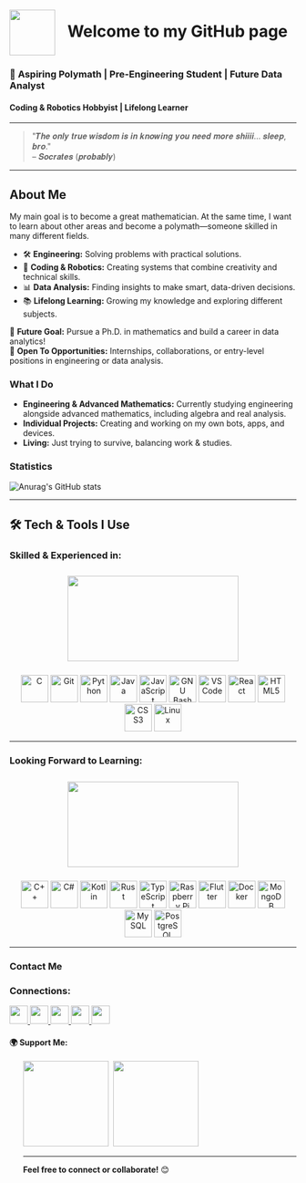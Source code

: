 
# <img src="https://i.redd.it/lsp80gjd72u41.jpg" width="80" height="80" style="vertical-align: middle; margin-right: 15px;" /> Welcome to my GitHub page
### 🌟 **Aspiring Polymath | Pre-Engineering Student | Future Data Analyst**  
#### Coding & Robotics Hobbyist | Lifelong Learner  

---

> "𝑻𝒉𝒆 𝒐𝒏𝒍𝒚 𝒕𝒓𝒖𝒆 𝒘𝒊𝒔𝒅𝒐𝒎 𝒊𝒔 𝒊𝒏 𝒌𝒏𝒐𝒘𝒊𝒏𝒈 𝒚𝒐𝒖 𝒏𝒆𝒆𝒅 𝒎𝒐𝒓𝒆 𝒔𝒉𝒊𝒊𝒊𝒊… 𝒔𝒍𝒆𝒆𝒑, 𝒃𝒓𝒐."  
– 𝑺𝒐𝒄𝒓𝒂𝒕𝒆𝒔 (𝒑𝒓𝒐𝒃𝒂𝒃𝒍𝒚)

---

## **About Me**  
My main goal is to become a great mathematician. At the same time, I want to learn about other areas and become a polymath—someone skilled in many different fields.
- 🛠️ **Engineering:** Solving problems with practical solutions.  
- 🤖 **Coding & Robotics:** Creating systems that combine creativity and technical skills.  
- 📊 **Data Analysis:** Finding insights to make smart, data-driven decisions.  
- 📚 **Lifelong Learning:** Growing my knowledge and exploring different subjects.

🎯 **Future Goal:** Pursue a Ph.D. in mathematics and build a career in data analytics!  
💼 **Open To Opportunities:** Internships, collaborations, or entry-level positions in engineering or data analysis.  

### **What I Do**  
- **Engineering & Advanced Mathematics:** Currently studying engineering alongside advanced mathematics, including algebra and real analysis.
- **Individual Projects:** Creating and working on my own bots, apps, and devices.  
- **Living:** Just trying to survive, balancing work & studies.

### **Statistics**
![Anurag's GitHub stats](https://github-readme-stats.vercel.app/api?username=socrateingeniour&theme=ambient_gradient&show_icons=true)

---

## **🛠️ Tech & Tools I Use**  
### Skilled & Experienced in:
<p align="center">
  <img src="https://encrypted-tbn0.gstatic.com/images?q=tbn:ANd9GcQL-Wdch0ijEiKZvrvxR8I5QDzYvWKyvyZrnQ&s" width="300" height="150" style="margin: 10px 0;" />
</p>

<p align="center">
  <a href="https://docs.microsoft.com/en-us/cpp/?view=msvc-170" target="_blank" rel="noreferrer"><img src="https://raw.githubusercontent.com/danielcranney/readme-generator/main/public/icons/skills/c-colored.svg" width="48" height="48" alt="C" /></a>
  <a href="https://git-scm.com/" target="_blank" rel="noreferrer"><img src="https://raw.githubusercontent.com/danielcranney/readme-generator/main/public/icons/skills/git-colored.svg" width="48" height="48" alt="Git" /></a>
  <a href="https://www.python.org/" target="_blank" rel="noreferrer"><img src="https://raw.githubusercontent.com/danielcranney/readme-generator/main/public/icons/skills/python-colored.svg" width="48" height="48" alt="Python" /></a>
  <a href="https://www.oracle.com/java/" target="_blank" rel="noreferrer"><img src="https://raw.githubusercontent.com/danielcranney/readme-generator/main/public/icons/skills/java-colored.svg" width="48" height="48" alt="Java" /></a>
  <a href="https://developer.mozilla.org/en-US/docs/Web/JavaScript" target="_blank" rel="noreferrer"><img src="https://raw.githubusercontent.com/danielcranney/readme-generator/main/public/icons/skills/javascript-colored.svg" width="48" height="48" alt="JavaScript" /></a>
  <a href="https://www.gnu.org/software/bash/" target="_blank" rel="noreferrer"><img src="https://raw.githubusercontent.com/danielcranney/readme-generator/main/public/icons/skills/gnubash.svg" width="48" height="48" alt="GNU Bash" /></a>
  <a href="https://code.visualstudio.com/" target="_blank" rel="noreferrer"><img src="https://raw.githubusercontent.com/danielcranney/readme-generator/main/public/icons/skills/visualstudiocode.svg" width="48" height="48" alt="VS Code" /></a>
  <a href="https://reactjs.org/" target="_blank" rel="noreferrer"><img src="https://raw.githubusercontent.com/danielcranney/readme-generator/main/public/icons/skills/react-colored.svg" width="48" height="48" alt="React" /></a>
  <a href="https://developer.mozilla.org/en-US/docs/Glossary/HTML5" target="_blank" rel="noreferrer"><img src="https://raw.githubusercontent.com/danielcranney/readme-generator/main/public/icons/skills/html5-colored.svg" width="48" height="48" alt="HTML5" /></a>
  <a href="https://www.w3.org/TR/CSS/#css" target="_blank" rel="noreferrer"><img src="https://raw.githubusercontent.com/danielcranney/readme-generator/main/public/icons/skills/css3-colored.svg" width="48" height="48" alt="CSS3" /></a>
  <a href="https://www.linux.org" target="_blank" rel="noreferrer"><img src="https://raw.githubusercontent.com/danielcranney/readme-generator/main/public/icons/skills/linux-colored.svg" width="48" height="48" alt="Linux" /></a>
</p>

---

### Looking Forward to Learning:
<p align="center">
  <img src="https://i.ytimg.com/vi/KnTDWeVnOCk/maxresdefault.jpg" width="300" height="150" style="margin: 10px 0;" />
</p>

<p align="center">
  <a href="https://docs.microsoft.com/en-us/cpp/?view=msvc-170" target="_blank" rel="noreferrer"><img src="https://raw.githubusercontent.com/danielcranney/readme-generator/main/public/icons/skills/cplusplus-colored.svg" width="48" height="48" alt="C++" /></a>
  <a href="https://docs.microsoft.com/en-us/dotnet/csharp/" target="_blank" rel="noreferrer"><img src="https://raw.githubusercontent.com/danielcranney/readme-generator/main/public/icons/skills/csharp-colored.svg" width="48" height="48" alt="C#" /></a>
  <a href="https://kotlinlang.org/" target="_blank" rel="noreferrer"><img src="https://raw.githubusercontent.com/danielcranney/readme-generator/main/public/icons/skills/kotlin-colored.svg" width="48" height="48" alt="Kotlin" /></a>
  <a href="https://www.rust-lang.org/" target="_blank" rel="noreferrer"><img src="https://img.icons8.com/nolan/512/rust-programming-language.png" width="48" height="48" alt="Rust" /></a>
  <a href="https://www.typescriptlang.org/" target="_blank" rel="noreferrer"><img src="https://raw.githubusercontent.com/danielcranney/readme-generator/main/public/icons/skills/typescript-colored.svg" width="48" height="48" alt="TypeScript" /></a>
  <a href="https://www.raspberrypi.org/" target="_blank" rel="noreferrer"><img src="https://raw.githubusercontent.com/danielcranney/readme-generator/main/public/icons/skills/raspberrypi-colored.svg" width="48" height="48" alt="Raspberry Pi" /></a>
  <a href="https://flutter.dev/" target="_blank" rel="noreferrer"><img src="https://raw.githubusercontent.com/danielcranney/readme-generator/main/public/icons/skills/flutter-colored.svg" width="48" height="48" alt="Flutter" /></a>
  <a href="https://www.docker.com/" target="_blank" rel="noreferrer"><img src="https://raw.githubusercontent.com/danielcranney/readme-generator/main/public/icons/skills/docker-colored.svg" width="48" height="48" alt="Docker" /></a>
  <a href="https://www.mongodb.com/" target="_blank" rel="noreferrer"><img src="https://raw.githubusercontent.com/danielcranney/readme-generator/main/public/icons/skills/mongodb-colored.svg" width="48" height="48" alt="MongoDB" /></a>
  <a href="https://www.mysql.com/" target="_blank" rel="noreferrer"><img src="https://raw.githubusercontent.com/danielcranney/readme-generator/main/public/icons/skills/mysql-colored.svg" width="48" height="48" alt="MySQL" /></a>
  <a href="https://www.postgresql.org/" target="_blank" rel="noreferrer"><img src="https://raw.githubusercontent.com/danielcranney/readme-generator/main/public/icons/skills/postgresql-colored.svg" width="48" height="48" alt="PostgreSQL" /></a>
</p>

---

### **Contact Me**


### Connections:
<p align="left"> 
  <a href="https://discord.com/users/socratesocarji_" target="_blank" rel="noreferrer"> 
    <picture> 
      <source media="(prefers-color-scheme: dark)" srcset="https://raw.githubusercontent.com/danielcranney/readme-generator/main/public/icons/socials/discord-dark.svg" /> 
      <source media="(prefers-color-scheme: light)" srcset="https://raw.githubusercontent.com/danielcranney/readme-generator/main/public/icons/socials/discord.svg" /> 
      <img src="https://raw.githubusercontent.com/danielcranney/readme-generator/main/public/icons/socials/discord.svg" width="32" height="32" /> 
    </picture> 
  </a> 
  
  <a href="https://www.github.com/socrateingeniour" target="_blank" rel="noreferrer"> 
    <picture> 
      <source media="(prefers-color-scheme: dark)" srcset="https://raw.githubusercontent.com/danielcranney/readme-generator/main/public/icons/socials/github-dark.svg" /> 
      <source media="(prefers-color-scheme: light)" srcset="https://raw.githubusercontent.com/danielcranney/readme-generator/main/public/icons/socials/github.svg" /> 
      <img src="https://raw.githubusercontent.com/danielcranney/readme-generator/main/public/icons/socials/github.svg" width="32" height="32" /> 
    </picture> 
  </a> 
  
  <a href="https://socrateingeniour.hashnode.dev" target="_blank" rel="noreferrer"> 
    <picture> 
      <source media="(prefers-color-scheme: dark)" srcset="https://raw.githubusercontent.com/danielcranney/readme-generator/main/public/icons/socials/hashnode-dark.svg" /> 
      <source media="(prefers-color-scheme: light)" srcset="https://raw.githubusercontent.com/danielcranney/readme-generator/main/public/icons/socials/hashnode.svg" /> 
      <img src="https://raw.githubusercontent.com/danielcranney/readme-generator/main/public/icons/socials/hashnode.svg" width="32" height="32" /> 
    </picture> 
  </a> 
  
  <a href="http://www.instagram.com/socratesocarji" target="_blank" rel="noreferrer"> 
    <picture> 
      <source media="(prefers-color-scheme: dark)" srcset="https://raw.githubusercontent.com/danielcranney/readme-generator/main/public/icons/socials/instagram-dark.svg" /> 
      <source media="(prefers-color-scheme: light)" srcset="https://raw.githubusercontent.com/danielcranney/readme-generator/main/public/icons/socials/instagram.svg" /> 
      <img src="https://raw.githubusercontent.com/danielcranney/readme-generator/main/public/icons/socials/instagram.svg" width="32" height="32" /> 
    </picture> 
  </a> 
  
  <a href="https://www.linkedin.com/in/socrateingeniour" target="_blank" rel="noreferrer"> 
    <picture> 
      <source media="(prefers-color-scheme: dark)" srcset="https://raw.githubusercontent.com/danielcranney/readme-generator/main/public/icons/socials/linkedin-dark.svg" /> 
      <source media="(prefers-color-scheme: light)" srcset="https://raw.githubusercontent.com/danielcranney/readme-generator/main/public/icons/socials/linkedin.svg" /> 
      <img src="https://raw.githubusercontent.com/danielcranney/readme-generator/main/public/icons/socials/linkedin.svg" width="32" height="32" /> 
    </picture> 
  </a>
</p>


#### 🌍 **Support Me:**

<ul style="list-style-type: none; margin: 0;">

<li style="display: inline-block; margin-right: 0.25rem;"><a href="https://www.buymeacoffee.com/socratesocarji"><img src="https://cdn.buymeacoffee.com/buttons/v2/default-yellow.png" width="150"/></a></li>

<li style="display: inline-block; margin-right: 0.25rem;"><a href="https://www.ko-fi.com/socratesocarji"><img src="https://storage.ko-fi.com/cdn/kofi2.png?v=3" width="150"/></a></li>

---

**Feel free to connect or collaborate!** 😊  
